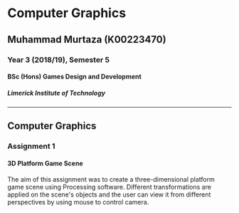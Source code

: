 # Computer Graphics
## Muhammad Murtaza (K00223470)
### Year 3 (2018/19), Semester 5
#### BSc (Hons) Games Design and Development
##### Limerick Institute of Technology

---

## Computer Graphics
### Assignment 1

#### 3D Platform Game Scene

The aim of this assignment was to create a three-dimensional platform game scene using Processing software. Different transformations are applied on the scene's objects and the user can view it from different perspectives by using mouse to control camera.